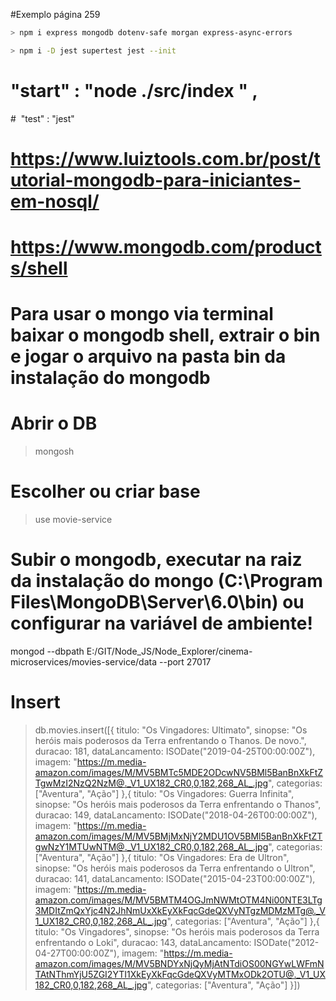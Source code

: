 

#Exemplo página 259
```bash
> npm i express mongodb dotenv-safe morgan express-async-errors 

> npm i -D jest supertest jest --init
```
# "start" : "node ./src/index " , 
#  "test" : "jest"

# https://www.luiztools.com.br/post/tutorial-mongodb-para-iniciantes-em-nosql/
# https://www.mongodb.com/products/shell


# Para usar o mongo via terminal baixar o mongodb shell, extrair o bin e jogar o arquivo na pasta bin da instalação do mongodb

# Abrir o DB
> mongosh

# Escolher ou criar base
> use movie-service

# Subir o mongodb, executar na raiz da instalação do mongo (C:\Program Files\MongoDB\Server\6.0\bin) ou configurar na variável de ambiente!
mongod --dbpath E:/GIT/Node_JS/Node_Explorer/cinema-microservices/movies-service/data --port 27017

# Insert
> db.movies.insert([{ titulo: "Os Vingadores: Ultimato", sinopse: "Os heróis mais poderosos da Terra enfrentando o Thanos. De novo.", duracao: 181, dataLancamento: ISODate("2019-04-25T00:00:00Z"), imagem: "https://m.media-amazon.com/images/M/MV5BMTc5MDE2ODcwNV5BMl5BanBnXkFtZTgwMzI2NzQ2NzM@._V1_UX182_CR0,0,182,268_AL_.jpg", categorias: ["Aventura", "Ação"] },{ titulo: "Os Vingadores: Guerra Infinita", sinopse: "Os heróis mais poderosos da Terra enfrentando o Thanos",
duracao: 149, dataLancamento: ISODate("2018-04-26T00:00:00Z"), imagem: "https://m.media-amazon.com/images/M/MV5BMjMxNjY2MDU1OV5BMl5BanBnXkFtZTgwNzY1MTUwNTM@._V1_UX182_CR0,0,182,268_AL_.jpg", categorias: ["Aventura", "Ação"] },{ titulo: "Os Vingadores: Era de Ultron", sinopse: "Os heróis mais poderosos da Terra enfrentando o Ultron", duracao: 141, dataLancamento: ISODate("2015-04-23T00:00:00Z"), imagem: "https://m.media-amazon.com/images/M/MV5BMTM4OGJmNWMtOTM4Ni00NTE3LTg3MDItZmQxYjc4N2JhNmUxXkEyXkFqcGdeQXVyNTgzMDMzMTg@._V1_UX182_CR0,0,182,268_AL_.jpg", categorias: ["Aventura", "Ação"] },{ titulo: "Os Vingadores", sinopse: "Os heróis mais poderosos da Terra enfrentando o Loki", duracao: 143, dataLancamento: ISODate("2012-04-27T00:00:00Z"), imagem: "https://m.media-amazon.com/images/M/MV5BNDYxNjQyMjAtNTdiOS00NGYwLWFmNTAtNThmYjU5ZGI2YTI1XkEyXkFqcGdeQXVyMTMxODk2OTU@._V1_UX182_CR0,0,182,268_AL_.jpg", categorias: ["Aventura", "Ação"] }])

